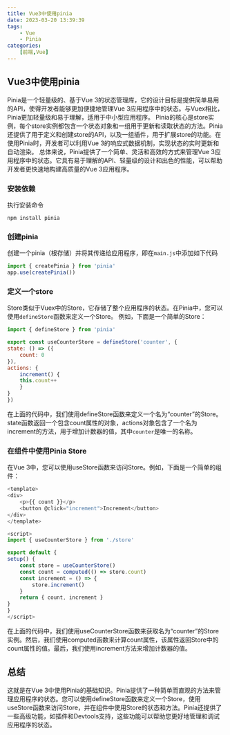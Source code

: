 ```yaml
---
title: Vue3中使用pinia
date: 2023-03-20 13:39:39
tags: 
	- Vue
	- Pinia
categories: 
	[前端,Vue]
---
```


## Vue3中使用pinia

Pinia是一个轻量级的、基于Vue 3的状态管理库，它的设计目标是提供简单易用的API，使得开发者能够更加便捷地管理Vue 3应用程序中的状态。与Vuex相比，Pinia更加轻量级和易于理解，适用于中小型应用程序。
Pinia的核心是store实例，每个store实例都包含一个状态对象和一组用于更新和读取状态的方法。Pinia还提供了用于定义和创建store的API，以及一组插件，用于扩展store的功能。在使用Pinia时，开发者可以利用Vue 3的响应式数据机制，实现状态的实时更新和自动渲染。
总体来说，Pinia提供了一个简单、灵活和高效的方式来管理Vue 3应用程序中的状态。它具有易于理解的API、轻量级的设计和出色的性能，可以帮助开发者更快速地构建高质量的Vue 3应用程序。

### 安装依赖

执行安装命令

```Shell
npm install pinia
```

### 创建pinia

创建一个pinia（根存储）并将其传递给应用程序，即在`main.js`中添加如下代码

```JavaScript
import { createPinia } from 'pinia'
app.use(createPinia())
```

### 定义一个store

Store类似于Vuex中的Store，它存储了整个应用程序的状态。在Pinia中，您可以使用`defineStore`函数来定义一个Store。
例如，下面是一个简单的Store：

```JavaScript
import { defineStore } from 'pinia'

export const useCounterStore = defineStore('counter', {
state: () => ({
    count: 0
}),
actions: {
    increment() {
    this.count++
    }
}
})
```

在上面的代码中，我们使用defineStore函数来定义一个名为“counter”的Store。state函数返回一个包含count属性的对象，actions对象包含了一个名为increment的方法，用于增加计数器的值，其中`counter`是唯一的名称。

### 在组件中使用Pinia Store

在Vue 3中，您可以使用useStore函数来访问Store。例如，下面是一个简单的组件：

```JavaScript
<template>
<div>
    <p>{{ count }}</p>
    <button @click="increment">Increment</button>
</div>
</template>

<script>
import { useCounterStore } from './store'

export default {
setup() {
    const store = useCounterStore()
    const count = computed(() => store.count)
    const increment = () => {
        store.increment()
    }
    return { count, increment }
}
}
</script>
```

在上面的代码中，我们使用useCounterStore函数来获取名为“counter”的Store实例。然后，我们使用computed函数来计算count属性，该属性返回Store中的count属性的值。最后，我们使用increment方法来增加计数器的值。

## 总结

这就是在Vue 3中使用Pinia的基础知识。Pinia提供了一种简单而直观的方法来管理应用程序的状态。您可以使用defineStore函数来定义一个Store，使用useStore函数来访问Store，并在组件中使用Store的状态和方法。Pinia还提供了一些高级功能，如插件和Devtools支持，这些功能可以帮助您更好地管理和调试应用程序的状态。
